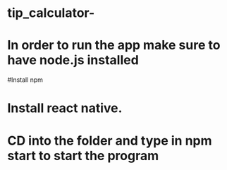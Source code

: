 # tip_calculator-
# In order to run the app make sure to have node.js installed
#Install npm
# Install react native.
# CD into the folder and type in npm start to start the program
